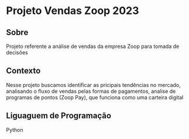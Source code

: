 # Projeto Vendas Zoop 2023
<h2> Sobre </h2>
<p> Projeto referente a análise de vendas da empresa Zoop para tomada de decisões</p>

<h2> Contexto </h2>

<p> Nesse projeto buscamos identificar as pricipais tendências no mercado, analisando o fluxo de vendas pelas formas de pagamentos, analise de programas de pontos (Zoop Pay), que funciona como uma carteira digital </p>

<h2> Liguaguem de Programação </h2>

<p> Python </p>
